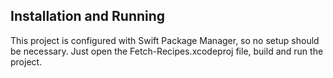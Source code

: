 
## Installation and Running

This project is configured with Swift Package Manager, so no setup should be necessary. Just open the Fetch-Recipes.xcodeproj file, build and run the project.
